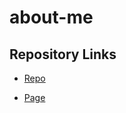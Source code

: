 # about-me

## Repository Links
* [Repo](https://github.com/Hughesterrence76/about-me/edit)

* [Page]()
